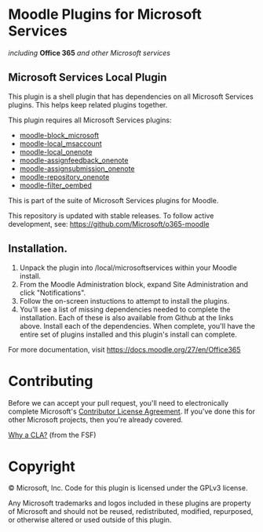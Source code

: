 # Moodle Plugins for Microsoft Services
*including* **Office 365** *and other Microsoft services*

## Microsoft Services Local Plugin

This plugin is a shell plugin that has dependencies on all Microsoft Services plugins. This helps keep related plugins together.

This plugin requires all Microsoft Services plugins:
  - [moodle-block_microsoft](https://github.com/Microsoft/moodle-block_microsoft)
  - [moodle-local_msaccount](https://github.com/Microsoft/moodle-local_msaccount)
  - [moodle-local_onenote](https://github.com/Microsoft/moodle-local_onenote)
  - [moodle-assignfeedback_onenote](https://github.com/Microsoft/moodle-assignfeedback_onenote)
  - [moodle-assignsubmission_onenote](https://github.com/Microsoft/moodle-assignsubmission_onenote)
  - [moodle-repository_onenote](https://github.com/Microsoft/moodle-repository_onenote)
  - [moodle-filter_oembed](https://github.com/Microsoft/moodle-filter_oembed)

This is part of the suite of Microsoft Services plugins for Moodle.

This repository is updated with stable releases. To follow active development, see: https://github.com/Microsoft/o365-moodle

## Installation.

1. Unpack the plugin into /local/microsoftservices within your Moodle install.
2. From the Moodle Administration block, expand Site Administration and click "Notifications".
3. Follow the on-screen instuctions to attempt to install the plugins.
4. You'll see a list of missing dependencies needed to complete the installation. Each of these is also available from Github at the links above. Install each of the dependencies. When complete, you'll have the entire set of plugins installed and this plugin's install can complete.

For more documentation, visit https://docs.moodle.org/27/en/Office365

# Contributing

Before we can accept your pull request, you'll need to electronically complete Microsoft's [Contributor License Agreement](https://cla.microsoft.com/). If you've done this for other Microsoft projects, then you're already covered.

[Why a CLA?](https://www.gnu.org/licenses/why-assign.html) (from the FSF)

# Copyright

&copy; Microsoft, Inc.  Code for this plugin is licensed under the GPLv3 license.

Any Microsoft trademarks and logos included in these plugins are property of Microsoft and should not be reused, redistributed, modified, repurposed, or otherwise altered or used outside of this plugin.